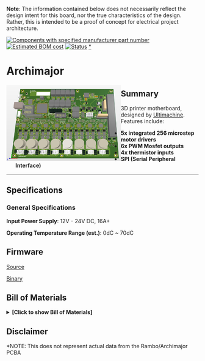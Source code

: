 **Note**: The information contained below does not necessarily reflect the design intent for this board, nor the true characteristics of the design. Rather, this is intended to be a proof of concept for electrical project architecture.

[![Components with specified manufacturer part number](https://img.shields.io/badge/MFG%20%23-97.6%25%20(870%2F891)-yellow?style=for-the-badge)](./.allspice/Archimajor.bom.csv)
[![Estimated BOM cost](https://img.shields.io/badge/Cost-%248.32-yellowgreen?style=for-the-badge)](./.allspice/Archimajor.bom.csv)
[![Status](https://img.shields.io/badge/Status-Production-informational?style=for-the-badge)](https://github.com/AllSpiceIO/Archimajor/tags)
[*](./README.md#Disclaimer)

# Archimajor

<img align="left" width="300" height="200" src="./.allspice/PCB.PNG">

## Summary

3D printer motherboard, designed by [Ultimachine](https://ultimachine.com/). Features include:

- **5x integrated 256 microstep motor drivers**
- **6x PWM Mosfet outputs**
- **4x thermistor inputs**
- **SPI (Serial Peripheral Interface)**

---

## Specifications

### General Specifications

**Input Power Supply**: 12V - 24V DC, 16A+

**Operating Temperature Range (est.)**: 0dC ~ 70dC

## Firmware

[Source](https://github.com/ultimachine/Marlin4due/tree/Archim2)

[Binary](https://github.com/MarlinFirmware/Marlin/archive/bugfix-2.0.x.zip)

## Bill of Materials

<details>
    <summary><b>[Click to show Bill of Materials]</b></summary>

| Description | Designator | Footprint | Quantity | MANUFACTURER # |
|-------------|------------|-----------|----------|----------------|
| CAP CER 0603 100nF 50V 10% X7R | C1, C15, C18, C23A, C23B, C23C, C23D, C23E, C36, C47A, C47B, C47C, C47D, C47E, C47F, C47G, C47H, C95, C121A, C121B, C121C, C121D, C121E, C121F, C121G, C121H, C122A, C122B, C122C, C122D, C122E, C122F, C122G, C122H, C199, C202, C203 | C0603 | 37 | C0603C104K5RACTU |
| CAP CER 0.1UF 6.3V 10% X5R 0201 | C2, C60A, C60B, C60C, C60D, C60E, C62A, C62B, C62C, C62D, C62E, C67, C78, C91, C100, C105, C106, C149A, C149B, C149C, C149D, C149E, C149F, C149G, C149H, C204, C205, C206, C207, C208, C215, C217 | C0201 Large Pads | 32 | CL03A104KQ3NNNC |
| CAP CER 0402 TBD | C3 | C0402 | 1 | TBD |
| CAP CER 47UF 10V X5R 1210 | C4, C5 | C1210 | 2 | GRM32ER61A476KE20L |
| CAP CER 4.7UF 50V X7R 1210 | C6, C7 | C1210 | 2 | GRM32ER71H475KA88L |
| Capacitor Non Polarized | C8, C9, C10, C11, C27, C50, C153, C154, C209, C211 | C0603 | 10 | DNI-C0603TBD |
| CAP CER 10nF 50V X7R 0402 | C12A, C12B, C12C, C12D, C12E, C30A, C30B, C30C, C30D, C30E, C40, C43, C71, C77, C84, C86, C157, C158, C159, C160, C171, C214, C216 | C0402 | 23 | GRM155R71H103JA88D |
| 1000pF 50V Ceramic Capacitor X7R 0402 (1005 Metric) 0.039 L x 0.020 W (1.00mm x 0.50mm) | C13, C17, C35, C94 | C0402 | 4 | GRM155R71H102KA01D |
| CAP CER 10UF 50V 10% X5R 1206 | C14, C16, C38, C93 | C1206 | 4 | 490-10756-2-ND |
| CAP CER 0402 100nF 16V 10% X7R | C19, C20, C21, C22, C26, C28, C29, C31, C33, C39, C44, C45, C46, C51, C52, C54, C56, C63, C65, C66, C68, C69, C73, C76, C80, C81, C82, C92, C103, C155, C156, C161, C162, C164, C165, C166, C167, C169, C200, C201, C212, C213 | C0402 | 42 | GRM155R71C104KA88D |
| CAP CER 0402 1uF 6.3V 10% X5R | C24, C32, C34 | C0402 | 3 | GRM155R60J105KE19D |
| CAP ALUM 100UF 35V 20% SMD | C25, C210 | CAP-ELEC-063063077 | 2 | UWT1V101MCL1GS |
| CAP CER 10UF 6.3V 10% JB 0603 | C37, C53, C55, C57, C70, C72 | C0603 | 6 | C1608JB0J106K080AB |
| CAP CER 3PF 50V NP0 0603 | C41, C42 | C0603 | 2 | CL10C030BB8NNNC |
| CAP CER 0.22UF 50V X7R 0603 | C48A, C48B, C48C, C48D, C48E, C48F, C48G, C48H, C59A, C59B, C59C, C59D, C59E, C59F, C59G, C59H, C98A, C98B, C98C, C98D, C98E, C98F, C98G, C98H, C99A, C99B, C99C, C99D, C99E, C99F, C99G, C99H | C0603 | 32 | CGA3E3X7R1H224K080AB |
| CAP CER 10PF 50V 5% NP0 0402, 470nF 6.3v C0402 - GRM155R60J474KE19D | C49, C132A, C132B, C132C, C132D, C132E, C132F, C132G, C132H | C0402 | 9 | CL05C100JB5NNNC, GRM155R60J474KE19D |
| CAP CER 0603  1nF 50v 10% X7R | C58A, C58B, C58C, C58D, C58E, C58F, C58G, C58H, C96A, C96B, C96C, C96D, C96E, C96F, C96G, C96H, C97A, C97B, C97C, C97D, C97E, C97F, C97G, C97H, C123A, C123B, C123C, C123D, C123E, C123F, C123G, C123H | C0603 | 32 | C0603C102K5RACTU |
| CAP CER 1206 4.7uF 50V 10% X5R | C61A, C61B, C61C, C61D, C61E, C61F, C61G, C61H, C125A, C125B, C125C, C125D, C125E, C125F, C125G, C125H | C1206 | 16 | C1206C475K5PACTU |
| CAP CER 0402 TBD | C64, C74, C75, C79, C83, C85, C87, C88, C89, C90, C101, C102, C104 | C0402 | 13 | TBD |
| CAP CER 0.022UF 100V X7R 0603 | C124A, C124B, C124C, C124D, C124E, C124F, C124G, C124H | C0603 | 8 | C0603C223K1RACTU |
| CAP CER 4.7UF 6.3V X7R 0603 | C131A, C131B, C131C, C131D, C131E, C131F, C131G, C131H | C0603 | 8 | CL10B475KQ8NQNC |
| CAP CER 0402 2.2nF 25V C0G | C150 | C0402 | 1 | C0402C222J3GACTU |
| CAP CER 0402 22pF 50V 5% C0G | C151 | C0402 | 1 | 04025A220JAT2A |
| CAP ALUM 470UF 20% 50V SMD | C152A, C152B, C152C, C152D, C152E, C152F, C152G, C152H | CAP16x17 | 8 | UCZ1H471MNQ1MS |
| Capacitor Non Polarized | C198 | C0402 | 1 | DNI-C0402TBD |
| TVS DIODE 3.3VWM 10.4VC SOD923 | D1, D3, D13, D32, D33, D34, D35, D42, D58, D59, D64, D65, D66, D67, D68, D69, D71, D72, D73 | SOD923-100X40-2N | 19 | ESD9X3.3ST5G |
| DIODE SCHOTTKY 40V 5A SMB_DO214AA | D2 | SMB_DO-214AA_LRG | 1 | SK54B-LTP |
| DIODE TVS | D4, D10, D11, D14, D26 | SOD323-R | 5 | RSB39VTE-17 |
| DIODE SCHOTTKY 30V 200MA SOD523 | D5, D12A, D12B, D12C, D12D, D12E, D12F, D12G, D12H, D19A, D19B, D19C, D19D, D19E, D19F, D19G, D19H, D20A, D20B, D20C, D20D, D20E, D20F, D20G, D20H, D28, D29, D30, D31, D36, D37, D38, D39, D40, D41, D50, D51, D52, D53, D54, D55, D56, D57, D60, D61, D62, D63, D70, D74, D75, D76, D77 | SOD523_IPC | 52 | BAT54WX-TP |
| DIODE Schottky 3A SMA | D6, D7, D8, D15 | SMA-SM | 4 | SK310A |
| LED 0805 Red | D9, D16, D17, D18, D24, LED1, LED2, LED3, LED4 | LED2012120 | 9 | 5988110107F |
| TVS DIODE 24V 38.9V SMA | D21, D22, D43, D46A, D46B, D46C, D46D, D46E, D46F, D46G, D46H, D47A, D47B, D47C, D47D, D47E, D47F, D47G, D47H, D48A, D48B, D48C, D48D, D48E, D48F, D48G, D48H, D49A, D49B, D49C, D49D, D49E, D49F, D49G, D49H, D78 | SMA-SM | 36 | SMAJ24A |
| LED 0805 Green | D23 | LED2012120 | 1 | 5988170107F |
| LED 0805 Yellow | D25 | LED2012120 | 1 | 5988140107F |
| Rail-to-rail ESD protection devices | D27 | SOT886 | 1 | PRTR5V0U2F,115 |
| TVS DIODE 3.3VWM 10.4VC SOD923 | D44 | SOD923-D | 1 | ESD9X3.3ST5G |
| TVS DIODE 5V 9V SOD923 | D45 | SOD923-D | 1 | DF2S6.8FS,L3M |
| FUSE PTH ATO | F1, F2 | 3557 | 2 | 3557-2 |
| FERRITE BEAD 120 OHM 0603 1LN | FB26, FB27, FB28, FB29, FB30 | FB0603 | 5 | CIS10P121AC |
 | | FD1, FD2, FD3, FD4, FD5, FD6, FD7 | FIDUCIAL-1X2 | 7 | NOTAPART-Fiducial |
| Conn - 3mm Pitch Fixed | J1 | 43045-0612 | 1 | 0430450612 |
| Conn - 3mm Pitch Fixed | J2A, J2B, J2C, J2D, J2E, J2F, J2G, J2H | 43045-0412 | 8 | 43045-0412 |
| CONN BARRIER STRIP 10CIRC 0.325 | J3 | CON-Barrier-10-8.26mm | 1 | 4DB-P108-10 |
| 20021121-00010C4LF | J4 | FTSH-105-XX-X-DV | 1 | 20021121-00010C4LF |
| 3 Positions Header, Shrouded Connector 0.100 (2.54mm) Through Hole Gold - Pin in Paste | J5, J6, J7, J9, J10, J11, J22, J29, J30, J31, J32, J33 | 70543-02 PIN-IN-PASTE | 12 | 0705430002 |
 | | J8 | PN61729 | 1 | 61729-0010BLF |
| CONN HEADER VERT 10POS GOLD | J12, J13, J28 | HDR2X5 IDC | 3 | 302-S101 |
| Connector 2pos - Pin in Paste | J14, J15, J16 | 70543-01 PIN-IN-PASTE | 3 | 0705430001 |
| microSD 0475710001Molex Part | J18 | SD_MICRO 475710001 | 1 | 0475710001 |
| Header, 12-Pin, Dual row | J20 | HDR2X12 | 1 | 2213S-24G |
| TERM BLOCK 2POS 45DEG 3.5MM PCB | J21A, J21B, J21C, J21D, J21E | 1864286 | 5 | 1864286 |
| Header 3Pin 1Row T-Hole | J24 | HDR3X1 | 1 | 2211S-03G |
| FIXED IND 4.7UH 10A 15.5 MOHM | L1 | IND_10X10 | 1 | SRP1038A-4R7M |
| Common Mode Chokes Dual 90Ohm 100MHz 330mA 350mOhm DCR SMD | L5 | DLW21HN900SQ2L | 1 | DLW21HN900SQ2L |
| Header, 4-Pin, Dual row | P1, P2A, P2B, P2C, P2D, P2E, P2F, P2G, P2H | HDR2X4 | 9 | 2213S-08G, [NoParam] |
| MOSFET N-CH 40V 100A 8VSON | Q1, Q2, Q3, Q4 | SOT669_Universal | 4 | CSD18503Q5A |
| 40V 17 MOHM T6 S08FL DUAL | Q7A, Q7B, Q7C, Q7D, Q7E, Q7F, Q7G, Q7H, Q9A, Q9B, Q9C, Q9D, Q9E, Q9F, Q9G, Q9H, Q10A, Q10B, Q10C, Q10D, Q10E, Q10F, Q10G, Q10H, Q11A, Q11B, Q11C, Q11D, Q11E, Q11F, Q11G, Q11H | SO8FL-Dual | 32 | NVMFD5C478NT1G |
| TRANS NPN 60V 0.2A SOT523 | Q8 | SOT523 SMALL | 1 | MMBT3904T-7-F |
 | | Q12, Q13 | NCV8402AD-SOIC8 | 2 | NCV8402ADDR2G |
| RES SMD 10.2K OHM 1% 1/16W 0402 | R1 | R0402 | 1 | RC0402FR-0710K2L |
| RES SMD 1.4K OHM 1% 1/16W 0402 | R2 | R0402 | 1 | RMCF0402FT1K40 |
| RES 47 OHM 1% 1/16W 0402 | R3, R4, R13, R32, R59, R84, R86A, R86B, R86C, R86D, R86E, R86F, R86G, R86H, R88A, R88B, R88C, R88D, R88E, R89, R93, R94, R116A, R116B, R116C, R116D, R116E, R116F, R116G, R116H, R163A, R163B, R163C, R163D, R163E, R163F, R163G, R163H, R168A, R168B, R168C, R168D, R168E, R168F, R168G, R168H, R170A, R170B, R170C, R170D, R170E, R170F, R170G, R170H | R0402 | 54 | CRCW040247R0FKEDC |
| RES SMD 1.96K OHM 1% 1/16W 0402 | R5 | R0402 | 1 | RC0402FR-071K96L |
| RES SMD 10K OHM 1% 1/16W 0402 | R6, R7, R8, R9, R11, R12, R14, R15, R29, R30, R39, R54, R56, R64, R65, R66, R67, R68, R69, R70, R85, R95, R96, R97, R100, R101, R119, R150, R151, R155, R171, R182, R183 | R0402 | 33 | RC0402FR-0710KP |
| RES SMD 37.4K OHM 1% 1/16W 0402 | R10 | R0402 | 1 | RC0402FR-0737K4L |
| RES SMD 4.7K OHM 1% 1/16W 0402 | R16A, R16B, R16C, R16D, R16E, R16F, R16G, R16H, R18A, R18B, R18C, R18D, R18E, R18F, R18G, R18H, R62, R80, R90 | R0402 | 19 | RC0402FR-074K7L |
| Resistor | R17A, R17B, R17C, R17D, R17E, R17F, R17G, R17H, R60 | R0402 | 9 | DNI-R0402TBD |
| RES 0402 1k 63mW 1%, RES SMD 1K OHM 1% 1/16W 0402 | R19, R23, R33, R34, R36, R40, R41, R71, R72, R74, R76, R79, R102, R108A, R108B, R108C, R108D, R108E, R108F, R108G, R108H, R152, R174, R175, R176, R177, R186, R187, R188, R189, R191, R193, R197, R198 | R0402 | 34 | RC0402FR-071KL |
| RES SMD 100 OHM 1% 1/16W 0402 | R20, R21, R25, R53, R98, R99, R109, R114, R120, R133, R134, R135, R136, R137, R138, R139, R140, R141, R142, R143, R144, R145, R149, R153, R159, R160, R161, R180, R181 | R0402 | 29 | RC0402FR-07100RL |
| RES SMD 100K OHM 1% 1/16W 0402 | R22, R31, R35, R37, R38, R51, R58, R63, R73, R75, R78, R158, R190, R192 | R0402 | 14 | RC1005F104CS |
| RES SMD 10 OHM 1% 1/16W 0402 | R24, R27, R52, R55, R110A, R110B, R110C, R110D, R110E, R110F, R110G, R110H, R111A, R111B, R111C, R111D, R111E, R111F, R111G, R111H, R112A, R112B, R112C, R112D, R112E, R112F, R112G, R112H, R113A, R113B, R113C, R113D, R113E, R113F, R113G, R113H, R164A, R164B, R164C, R164D, R164E, R164F, R164G, R164H, R165A, R165B, R165C, R165D, R165E, R165F, R165G, R165H, R166A, R166B, R166C, R166D, R166E, R166F, R166G, R166H, R167A, R167B, R167C, R167D, R167E, R167F, R167G, R167H | R0402 | 68 | RC0402FR-0710RL |
| RES SMD 24K OHM 1% 1/16W 0402 | R26, R154 | R0402 | 2 | CRCW040224K0FKEDC |
| RES 0402 1M 100mW 5% | R28, R156 | R0402 | 2 | ERJ2GEJ105X |
| Res Thick Film 0402 24 Ohm 1% 0.063W | R42, R43, R45, R46, R47, R48, R77, R82, R83 | R0402 | 9 | RC0402FR-0724RL |
| RES SMD 2.37K OHM 1% 1/16W 0402 | R44, R50, R81, R87, R91, R92 | R0402 | 6 | RC0402FR-072K37L |
| RES SMD 6.8K OHM 1% 1/16W 0402 | R49 | R0402 | 1 | CRCW04026K80FKED |
| RES SMD 130K OHM 5% 1/16W 0402 | R57, R157 | R0402 | 2 | RC0402JR-07130KL |
| RES 0402 1M 100mW 5% | R61 | R0402TBD | 1 | ERJ2GEJ105X |
| RES SMD 0.0OHM JUMPER 1/10W 0603 | R103 | R0603 | 1 | CR0603-J/-000ELF |
| RES SMD 2.2 OHM 5% 1/16W 0402 | R107A, R107B, R107C, R107D, R107E, R107F, R107G, R107H | R0402 | 8 | RC0402JR-072R2L |
| RES SMD 15K 1% 1/16W 0402 | R115 | R0402 | 1 | RC1005F153CS |
| RES 0.01 OHM 1% 1/2W 0805 | R148 | R0805 | 1 | KRL1220E-M-R010-F-T5 |
| RES 0.05 OHM 1% 2W 2512 | R162A, R162B, R162C, R162D, R162E, R162F, R162G, R162H, R169A, R169B, R169C, R169D, R169E, R169F, R169G, R169H | R2512 | 16 | CSRN2512FK50L0 |
| RES SMD 1.8K OHM 1% 1/16W 0402 | R172, R173, R184, R185 | R0402 | 4 | RC0402FR-071K8L |
| VARISTOR 6.8V 10A 0201 | RV1, RV2, RV3, RV4, RV5A, RV5B, RV5C, RV5D, RV5E, RV5F, RV5G, RV5H, RV6A, RV6B, RV6C, RV6D, RV6E, RV6F, RV6G, RV6H, RV7A, RV7B, RV7C, RV7D, RV7E, RV7F, RV7G, RV7H | C0201 Large Pads | 28 | AVRM0603C6R8NT101N |
| SWTCH Momentary Washable | S1 | B3F-31XX | 1 | 1571610-2 |
| SWITCH TACTILE SPST-NO 0.05A 12V | S2 | KMR 6 Series | 1 | KMR741NG ULC LFS |
| IC REG BUCK ADJ 5A 8SOPWRPAD | U1 | SOIC127P600X170_HS | 1 | TPS54531DDAR |
| Quadruple Bus Buffer Gates With 3-State Outputs 14-VQFN -40 to 125 | U2, U10 | QFN50P350X350X100 | 2 | SN74AHCT125RGYR |
| MOSFET DRVR 3A 1-OUT High Speed Non-Inv6-Pin SOT-26 T/R | U3, U4, U5, U7 | SOT26P285X140 | 4 | ZXGD3009E6TA |
| IC QUAD DIFF COMPARATOR 14 -SOIC | U6, U21 | SOT23-5 | 2 | AP331AWG-7 |
| LDO 3.3V 500mA - low ESR Cout | U8 | TDFN1616-6LD-PL-1 | 1 | MIC5353-3.3YMT-TR |
| USB Opto Isolator | U9 | ADuM4160 | 1 | ADUM3160BRWZ-RL |
| Atmel | U11 | LQFP144_N | 1 | ATSAM3X8EA-AU |
| IC FLASH 16M SPI 104MHZ 8SOIC | U12 | S25FL216K0PMFI041 | 1 | AT25SF161-SSHD-T |
| IC CONV THERMOCOUPLE 14TSSOP | U13A, U13B, U13C, U13D, U13E | TSSOP-14L 65P640X110 | 5 | MAX31856MUD |
| Clock Fanout Buffer (Distribution) IC 1:4  8-XFDFN | U14 | XSON50P100X50-8L | 1 | 74AVC9112GTX |
| IC STEPPER MOTOR DVR TQFP48-EP | U15A, U15B, U15C, U15D, U15E, U15F, U15G, U15H | TQFP48-EP | 8 | TMC5160-TA |
| IC BUS BUFF TRI-ST QD 14VQFN | U16, U17 | PVQFN14_3.5X3.5 | 2 | SN74LVC125ARGYR |
| Optoisolator Transistor Output 3750Vrms 1 Channel 4-SO | U18 | SO-4 | 1 | TLP293(TPL,E |
| IC COMPARATOR BIDIR 8WSON | U19 | WSON8_2x2mm | 1 | INA381A2IDSGR |
| IC REG LINEAR 5V 100MA SOT89-3 | U20 | SOT-89-3 | 1 | L78L05ABUTR |
| Crystal 12MHz ±30ppm (Tol) ±50ppm (Stability) 13pF FUND 50Ohm | X1 | CRYS320500 | 1 | 405C35B12M00000 |

</details>

## Disclaimer

*NOTE: This does not represent actual data from the Rambo/Archimajor PCBA
